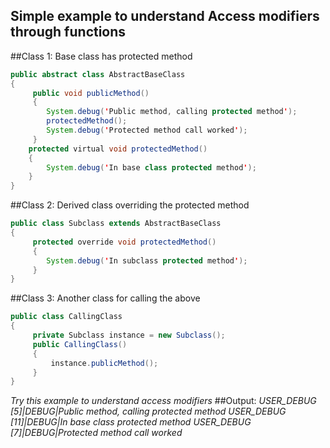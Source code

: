 ## Simple example to understand Access modifiers through functions

##Class 1: Base class has protected method
```Java
public abstract class AbstractBaseClass 
{
     public void publicMethod() 
     {
        System.debug('Public method, calling protected method');
        protectedMethod();
        System.debug('Protected method call worked');
     }
    protected virtual void protectedMethod() 
    {
        System.debug('In base class protected method');
    }
}
```
##Class 2: Derived class overriding the protected method

```java
public class Subclass extends AbstractBaseClass 
{
     protected override void protectedMethod() 
     {
        System.debug('In subclass protected method');
     }
}
```
##Class 3: Another class for calling the above

```java
public class CallingClass 
{
     private Subclass instance = new Subclass();
     public CallingClass() 
     {
         instance.publicMethod();
     }
}
```
*Try this example to understand access modifiers*
##Output:
*USER_DEBUG [5]|DEBUG|Public method, calling protected method*
*USER_DEBUG [11]|DEBUG|In base class protected method*
*USER_DEBUG [7]|DEBUG|Protected method call worked*
